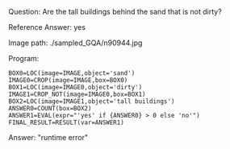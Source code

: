 Question: Are the tall buildings behind the sand that is not dirty?

Reference Answer: yes

Image path: ./sampled_GQA/n90944.jpg

Program:

```
BOX0=LOC(image=IMAGE,object='sand')
IMAGE0=CROP(image=IMAGE,box=BOX0)
BOX1=LOC(image=IMAGE0,object='dirty')
IMAGE1=CROP_NOT(image=IMAGE0,box=BOX1)
BOX2=LOC(image=IMAGE1,object='tall buildings')
ANSWER0=COUNT(box=BOX2)
ANSWER1=EVAL(expr="'yes' if {ANSWER0} > 0 else 'no'")
FINAL_RESULT=RESULT(var=ANSWER1)
```
Answer: "runtime error"

